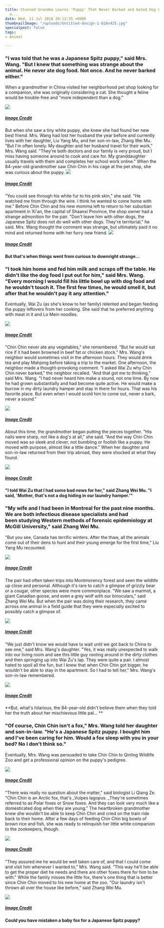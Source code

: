 ```yaml
---
title: Stunned Grandma Learns 'Puppy' That Never Barked and Hated Dog Food Is Actually
  a...
date: Wed, 11 Jul 2018 20:13:35 +0000
thumbnailImage: "/uploads/Untitled-design-1-810x425.jpg"
specialpost: false
tags:
- Animal

---
```

### "I was told that he was a Japanese Spitz puppy," said Mrs. Wang. "But I knew that something was strange about the animal. He never ate dog food. Not once. And he never barked either."

When a grandmother in China visited her neighborhood pet shop looking for a companion, she was originally considering a cat. She thought a feline would be trouble-free and "more independent than a dog."

 [![](http://newsattorneys.staging.wpengine.com/wp-content/uploads/2018/07/b-99-1.jpg)](http://newsattorneys.staging.wpengine.com/wp-content/uploads/2018/07/b-99-1.jpg)

##### [_Image Credit_](https://goo.gl/images/h2PjhJ)

But when she saw a tiny white puppy, she knew she had found her new best friend. Mrs. Wang had lost her husband the year before and currently lives with her daughter, Liu Yang Mu, and her son-in-law, Zhang Wei Mu. "But I'm often lonely. My daughter and her husband travel for their work," Mrs. Wang said. "They're both doctors and our family is very proud, but I miss having someone around to cook and care for. My granddaughter usually travels with them and completes her school work online." When the 84-year-old grandmother saw Chin Chin in his cage at the pet shop, she was curious about the puppy. [![](http://newsattorneys.staging.wpengine.com/wp-content/uploads/2018/07/a-102-1.jpg)](http://newsattorneys.staging.wpengine.com/wp-content/uploads/2018/07/a-102-1.jpg)

##### [_Image Credit_](https://goo.gl/images/27eZ1g)

"You could see through his white fur to his pink skin," she said. "He watched me from through the wire. I think he wanted to come home with me." Before Chin Chin and his new momma left to return to her suburban apartment in Xi'an, the capital of Shaanxi Province, the shop owner had a strange admonition for the pair. "Don't leave him with other dogs, the Japanese Spitz does not do well with other dogs. They're territorial," he said. Mrs. Wang thought the comment was strange, but ultimately paid it no mind and returned home with her furry new friend. [![](http://newsattorneys.staging.wpengine.com/wp-content/uploads/2018/07/c-92-1.jpg)](http://newsattorneys.staging.wpengine.com/wp-content/uploads/2018/07/c-92-1.jpg)

##### [_Image Credit_](https://goo.gl/images/BknH8I)

**But that's when things went from curious to downright strange...**

### "I took him home and fed him milk and scraps off the table. He didn't like the dog food I put out for him," said Mrs. Wang. "Every morning I would fill his little bowl up with dog food and he wouldn't touch it. The first few times, he would smell it, but after that he wouldn't pay it any attention."

Eventually, Wai Zu (as she's know to her family) relented and began feeding the puppy leftovers from her cooking. She said that he preferred anything with meat in it and Lo Mein noodles. 

[![](http://newsattorneys.staging.wpengine.com/wp-content/uploads/2018/07/1-12-1.jpg)](http://newsattorneys.staging.wpengine.com/wp-content/uploads/2018/07/1-12-1.jpg)

##### [_Image Credit_](https://goo.gl/images/MbmBVx)

"Chin Chin never ate any vegetables," she remembered. "But he would eat rice if it had been browned in beef fat or chicken stock." Mrs. Wang's neighbor would sometimes visit in the afternoon hours. They would drink tea and play Mahjong before taking a trip to the market. One afternoon, the neighbor made a thought-provoking comment. "I asked Wai Zu why Chin Chin never barked," the neighbor recalled. "And that got me to thinking," said Mrs. Wang. "I had never heard him make a sound, not one time. By now he had grown substantially and had become quite active. He would make a burrow in my dirty laundry hamper and stay in there for hours. That was his favorite place. But even when I would scold him to come out, never a bark, never a sound." 

[![](http://newsattorneys.staging.wpengine.com/wp-content/uploads/2018/07/2-12-1.jpg)](http://newsattorneys.staging.wpengine.com/wp-content/uploads/2018/07/2-12-1.jpg)

##### [_Image Credit_](https://goo.gl/images/3ChEvX)

About this time, the grandmother began putting the pieces together. "His nails were sharp, not like a dog's at all," she said. "And the way Chin Chin moved was so sleek and clever, not bumbling or foolish like a puppy. He moved with purpose, almost like a little dance." When her daughter and son-in-law returned from their trip abroad, they were shocked at what they found. 

[![](http://newsattorneys.staging.wpengine.com/wp-content/uploads/2018/07/3-9-1.jpg)](http://newsattorneys.staging.wpengine.com/wp-content/uploads/2018/07/3-9-1.jpg)

##### [_Image Credit_](https://goo.gl/images/cdnt5K)

**"I told Wai Zu that I had some bad news for her," said Zhang Wei Mu. "I said, 'Mother, that's not a dog hiding in our laundry hamper.'"**

### "My wife and I had been in Montreal for the past nine months. We are both infectious disease specialists and had been studying Western methods of forensic epidemiology at McGill University," said Zhang Wei Mu.

"But you see, Canada has terrific winters. After the thaw, all the animals come out of their dens to hunt and their young emerge for the first time," Liu Yang Mu recounted.

[![](http://newsattorneys.staging.wpengine.com/wp-content/uploads/2018/07/fff-2.jpg)](http://newsattorneys.staging.wpengine.com/wp-content/uploads/2018/07/fff-2.jpg)

##### [_Image Credit_](https://goo.gl/images/AYLkeu)

The pair had often taken trips into Montmorency forest and seen the wildlife up close and personal. Although it's rare to catch a glimpse of grizzly bear or a cougar, other species were more commonplace. "We saw a marmot, a giant Canadian goose, and even a grey wolf with our binoculars," said Zhang Wei Mu. But when the pair was doing their research, they came across one animal in a field guide that they were especially excited to possibly catch a glimpse of. 

[![](http://newsattorneys.staging.wpengine.com/wp-content/uploads/2018/07/ff-2.jpg)](http://newsattorneys.staging.wpengine.com/wp-content/uploads/2018/07/ff-2.jpg)

##### [_Image Credit_](https://goo.gl/images/Ha5iZk)

"We just didn't know we would have to wait until we got back to China to see one," said Mrs. Wang's daughter. "Yes, it was really unexpected to walk into our living room and see this little guy rooting around in the dirty clothes and then springing up into Wai Zu's lap. They were quite a pair. I almost hated to spoil all the fun, but I knew that when Chin Chin got bigger, he wouldn't be able to stay in the apartment. So I had to tell her," Mrs. Wang's son-in-law remembered. 

[![](http://newsattorneys.staging.wpengine.com/wp-content/uploads/2018/07/f-3-1.jpg)](http://newsattorneys.staging.wpengine.com/wp-content/uploads/2018/07/f-3-1.jpg)

##### [_Image Credit_](https://goo.gl/images/Q6qK2U)

\**But, what's hilarious, the 84-year-old didn't believe them when they told her the truth about her mischievous little pal... **

### "Of course, Chin Chin isn't a fox," Mrs. Wang told her daughter and son-in-law. "He's a Japanese Spitz puppy. I bought him and I've been caring for him. Would a fox sleep with you in your bed? No I don't think so."

Eventually, Mrs. Wang was persuaded to take Chin Chin to Qinling Wildlife Zoo and get a professional opinion on the puppy's pedigree. 

[![](http://newsattorneys.staging.wpengine.com/wp-content/uploads/2018/07/c-93-1.jpg)](http://newsattorneys.staging.wpengine.com/wp-content/uploads/2018/07/c-93-1.jpg)

##### [_Image Credit_](https://goo.gl/images/DqXNcB)

"There was really no question about the matter," said biologist Li Qiang Ze. "Chin Chin is an Arctic fox, that's _Vulpes lagopus. _They're sometimes referred to as Polar foxes or Snow foxes. And they can look very much like a domesticated dog when they are young." The heartbroken grandmother knew she wouldn't be able to keep Chin Chin and cried on the train ride back to their home. After a few days of feeding Chin Chin big bowls of brown rice and fish, she was ready to relinquish her little white companion to the zookeepers, though. 

[![](http://newsattorneys.staging.wpengine.com/wp-content/uploads/2018/07/b-100-1.jpg)](http://newsattorneys.staging.wpengine.com/wp-content/uploads/2018/07/b-100-1.jpg)

##### [_Image Credit_](https://goo.gl/images/9KbtPC)

"They assured me he would be well taken care of, and that I could come and visit him whenever I wanted to," Mrs. Wang said. "This way he'll be able to get the proper diet he needs and there are other foxes there for him to be with." While the family misses the little fox, there's one thing that is better since Chin Chin moved to his new home at the zoo. "Our laundry isn't thrown all over the house like before," said Zhang Wei Mu. 

[![](http://newsattorneys.staging.wpengine.com/wp-content/uploads/2018/07/a-103-1.jpg)](http://newsattorneys.staging.wpengine.com/wp-content/uploads/2018/07/a-103-1.jpg)

##### [_Image Credit_](https://goo.gl/images/gR8AmX)

**Could you have mistaken a baby fox for a Japanese Spitz puppy?**